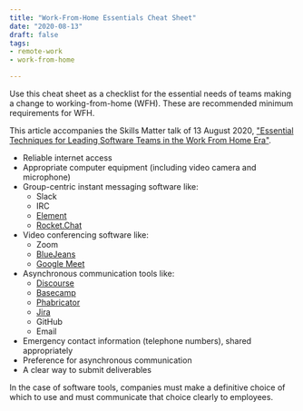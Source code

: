 ```yaml
---
title: "Work-From-Home Essentials Cheat Sheet"
date: "2020-08-13"
draft: false
tags:
- remote-work
- work-from-home

---
```


Use this cheat sheet as a checklist for the essential needs of teams making a
change to working-from-home (WFH). These are recommended minimum requirements
for WFH.

This article accompanies the Skills Matter talk of 13 August 2020,
["Essential Techniques for Leading Software Teams in the Work From Home Era"](https://skillsmatter.com/skillscasts/14842-essential-techniques-for-leading-software-teams-in-the-work-from-home-era).

<!--more-->


- Reliable internet access
- Appropriate computer equipment (including video camera and microphone)
- Group-centric instant messaging software like:
  - Slack
  - IRC
  - [Element](https://element.io/)
  - [Rocket.Chat](https://rocket.chat/)
- Video conferencing software like:
  - Zoom
  - [BlueJeans](https://www.bluejeans.com/)
  - [Google Meet](https://meet.google.com/)
- Asynchronous communication tools like:
  - [Discourse](https://www.discourse.org/)
  - [Basecamp](https://basecamp.com)
  - [Phabricator](https://www.phacility.com/)
  - [Jira](https://www.atlassian.com/software/jira)
  - GitHub
  - Email
- Emergency contact information (telephone numbers), shared appropriately
- Preference for asynchronous communication
- A clear way to submit deliverables

In the case of software tools, companies must make a definitive choice of which
to use and must communicate that choice clearly to employees.
